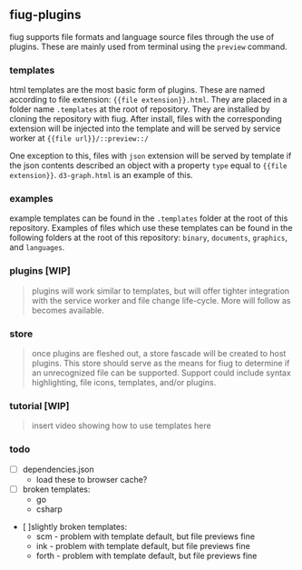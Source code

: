 ## fiug-plugins

fiug supports file formats and language source files through the use of plugins.  These are mainly used from terminal using the `preview` command.


### templates

html templates are the most basic form of plugins.  These are named according to file extension: `{{file extension}}.html`.
They are placed in a folder name `.templates` at the root of repository.  They are installed by cloning the repository with fiug.
After install, files with the corresponding extension will be injected into the template and will be served by service worker at `{{file url}}/::preview::/`

One exception to this, files with `json` extension will be served by template if the json contents described an object with a property `type` equal to `{{file extension}}`.
`d3-graph.html` is an example of this.

### examples

example templates can be found in the `.templates` folder at the root of this repository.
Examples of files which use these templates can be found in the following folders at the root of this repository: `binary`, `documents`, `graphics`, and `languages`.


### plugins \[WIP\]

> plugins will work similar to templates, but will offer tighter integration with the service worker and file change life-cycle.  More will follow as becomes available.

### store

> once plugins are fleshed out, a store fascade will be created to host plugins.  This store should serve as the means for fiug to determine if an unrecognized file can be supported.  Support could include syntax highlighting, file icons, templates, and/or plugins.

### tutorial \[WIP\]

> insert video showing how to use templates here

### todo

- [ ] dependencies.json
	- load these to browser cache?
- [ ] broken templates:
	- go
	- csharp
- [ ]slightly broken templates:
	- scm - problem with template default, but file previews fine
	- ink - problem with template default, but file previews fine
	- forth - problem with template default, but file previews fine
